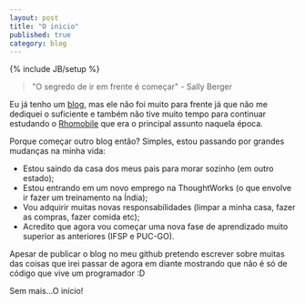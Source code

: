 ```yaml
---
layout: post
title: "O inicio"
published: true
category: blog
---
```

{% include JB/setup %}

> "O segredo de ir em frente &#233; come&#231;ar" - Sally Berger


Eu j&#225; tenho um <a href="http://devharuo.wordpress.com" target="_blank">blog</a>, mas ele n&#227;o foi muito para frente j&#225; que n&#227;o me dediquei o suficiente e tamb&#233;m n&#227;o tive muito tempo para continuar estudando o <a href="http://www.motorolasolutions.com/US-EN/Business+Product+and+Services/Software+and+Applications/RhoMobile+Suite" target="_blank">Rhomobile</a> que era o principal assunto naquela &#233;poca. 

Porque come&#231;ar outro blog ent&#227;o? Simples, estou passando por grandes mudan&#231;as na minha vida: 
- Estou saindo da casa dos meus pais para morar sozinho (em outro estado); 
- Estou entrando em um novo emprego na ThoughtWorks (o que envolve ir fazer um treinamento na &#205;ndia); 
- Vou adquirir muitas novas responsabilidades (limpar a minha casa, fazer as compras, fazer comida etc); 
- Acredito que agora vou come&#231;ar uma nova fase de aprendizado muito superior as anteriores (IFSP e PUC-GO). 

Apesar de publicar o blog no meu github pretendo escrever sobre muitas das coisas que irei passar de agora em diante mostrando que n&#227;o &#233; s&#243; de c&#243;digo que vive um programador :D

Sem mais...O in&#237;cio!